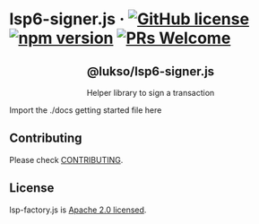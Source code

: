 # lsp6-signer.js &middot; [![GitHub license](https://img.shields.io/badge/license-Apache-blue.svg)](./LICENSE) [![npm version](https://img.shields.io/npm/v/@lukso/lsp6-signer.js.svg?style=flat)](https://www.npmjs.com/package/@lukso/lsp6-signer.js) [![PRs Welcome](https://img.shields.io/badge/PRs-welcome-brightgreen.svg)](https://github.com/lukso-network/tools-lsp6-signer/pulls)

<p align="center">
 <h2 align="center"><strong>@lukso/lsp6-signer.js</strong></h2>
 <p align="center">Helper library to sign a transaction
</p>

Import the ./docs getting started file here

## Contributing

Please check [CONTRIBUTING](./CONTRIBUTING.md).

## License

lsp-factory.js is [Apache 2.0 licensed](./LICENSE).
